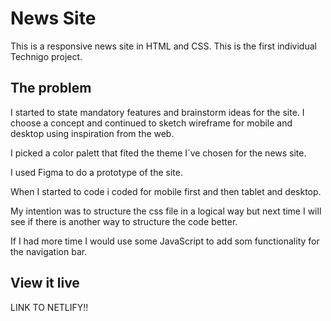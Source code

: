 # News Site

This is a responsive news site in HTML and CSS. 
This is the first individual Technigo project.


## The problem

I started to state mandatory features and brainstorm ideas for the site. I choose a concept and continued to sketch wireframe for mobile and desktop using inspiration from the web. 

I picked a color palett that fited the theme I´ve chosen for the news site.

I used Figma to do a prototype of the site.  

When I started to code i coded for mobile first and then tablet and desktop. 

My intention was to structure the css file in a logical way but next time I will see if there is another way to structure the code better. 

If I had more time I would use some JavaScript to add som functionality for the navigation bar. 


## View it live

LINK TO NETLIFY!!
